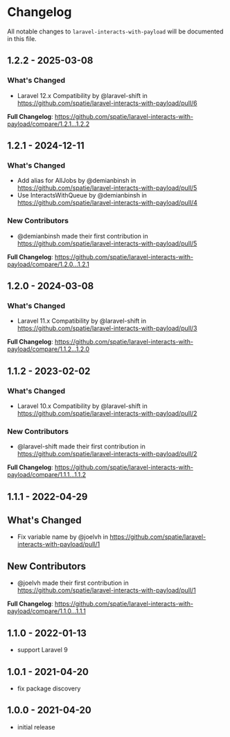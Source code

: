 # Changelog

All notable changes to `laravel-interacts-with-payload` will be documented in this file.

## 1.2.2 - 2025-03-08

### What's Changed

* Laravel 12.x Compatibility by @laravel-shift in https://github.com/spatie/laravel-interacts-with-payload/pull/6

**Full Changelog**: https://github.com/spatie/laravel-interacts-with-payload/compare/1.2.1...1.2.2

## 1.2.1 - 2024-12-11

### What's Changed

* Add alias for AllJobs by @demianbinsh in https://github.com/spatie/laravel-interacts-with-payload/pull/5
* Use InteractsWithQueue by @demianbinsh in https://github.com/spatie/laravel-interacts-with-payload/pull/4

### New Contributors

* @demianbinsh made their first contribution in https://github.com/spatie/laravel-interacts-with-payload/pull/5

**Full Changelog**: https://github.com/spatie/laravel-interacts-with-payload/compare/1.2.0...1.2.1

## 1.2.0 - 2024-03-08

### What's Changed

* Laravel 11.x Compatibility by @laravel-shift in https://github.com/spatie/laravel-interacts-with-payload/pull/3

**Full Changelog**: https://github.com/spatie/laravel-interacts-with-payload/compare/1.1.2...1.2.0

## 1.1.2 - 2023-02-02

### What's Changed

- Laravel 10.x Compatibility by @laravel-shift in https://github.com/spatie/laravel-interacts-with-payload/pull/2

### New Contributors

- @laravel-shift made their first contribution in https://github.com/spatie/laravel-interacts-with-payload/pull/2

**Full Changelog**: https://github.com/spatie/laravel-interacts-with-payload/compare/1.1.1...1.1.2

## 1.1.1 - 2022-04-29

## What's Changed

- Fix variable name by @joelvh in https://github.com/spatie/laravel-interacts-with-payload/pull/1

## New Contributors

- @joelvh made their first contribution in https://github.com/spatie/laravel-interacts-with-payload/pull/1

**Full Changelog**: https://github.com/spatie/laravel-interacts-with-payload/compare/1.1.0...1.1.1

## 1.1.0 - 2022-01-13

- support Laravel 9

## 1.0.1 - 2021-04-20

- fix package discovery

## 1.0.0 - 2021-04-20

- initial release
